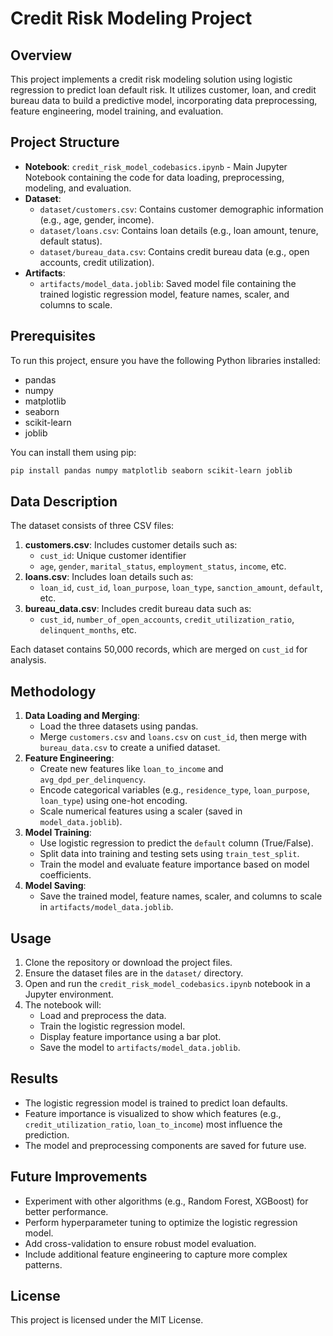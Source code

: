 # Credit Risk Modeling Project

## Overview
This project implements a credit risk modeling solution using logistic regression to predict loan default risk. It utilizes customer, loan, and credit bureau data to build a predictive model, incorporating data preprocessing, feature engineering, model training, and evaluation.

## Project Structure
- **Notebook**: `credit_risk_model_codebasics.ipynb` - Main Jupyter Notebook containing the code for data loading, preprocessing, modeling, and evaluation.
- **Dataset**: 
  - `dataset/customers.csv`: Contains customer demographic information (e.g., age, gender, income).
  - `dataset/loans.csv`: Contains loan details (e.g., loan amount, tenure, default status).
  - `dataset/bureau_data.csv`: Contains credit bureau data (e.g., open accounts, credit utilization).
- **Artifacts**: 
  - `artifacts/model_data.joblib`: Saved model file containing the trained logistic regression model, feature names, scaler, and columns to scale.

## Prerequisites
To run this project, ensure you have the following Python libraries installed:
- pandas
- numpy
- matplotlib
- seaborn
- scikit-learn
- joblib

You can install them using pip:
```bash
pip install pandas numpy matplotlib seaborn scikit-learn joblib
```

## Data Description
The dataset consists of three CSV files:
1. **customers.csv**: Includes customer details such as:
   - `cust_id`: Unique customer identifier
   - `age`, `gender`, `marital_status`, `employment_status`, `income`, etc.
2. **loans.csv**: Includes loan details such as:
   - `loan_id`, `cust_id`, `loan_purpose`, `loan_type`, `sanction_amount`, `default`, etc.
3. **bureau_data.csv**: Includes credit bureau data such as:
   - `cust_id`, `number_of_open_accounts`, `credit_utilization_ratio`, `delinquent_months`, etc.

Each dataset contains 50,000 records, which are merged on `cust_id` for analysis.

## Methodology
1. **Data Loading and Merging**:
   - Load the three datasets using pandas.
   - Merge `customers.csv` and `loans.csv` on `cust_id`, then merge with `bureau_data.csv` to create a unified dataset.
2. **Feature Engineering**:
   - Create new features like `loan_to_income` and `avg_dpd_per_delinquency`.
   - Encode categorical variables (e.g., `residence_type`, `loan_purpose`, `loan_type`) using one-hot encoding.
   - Scale numerical features using a scaler (saved in `model_data.joblib`).
3. **Model Training**:
   - Use logistic regression to predict the `default` column (True/False).
   - Split data into training and testing sets using `train_test_split`.
   - Train the model and evaluate feature importance based on model coefficients.
4. **Model Saving**:
   - Save the trained model, feature names, scaler, and columns to scale in `artifacts/model_data.joblib`.

## Usage
1. Clone the repository or download the project files.
2. Ensure the dataset files are in the `dataset/` directory.
3. Open and run the `credit_risk_model_codebasics.ipynb` notebook in a Jupyter environment.
4. The notebook will:
   - Load and preprocess the data.
   - Train the logistic regression model.
   - Display feature importance using a bar plot.
   - Save the model to `artifacts/model_data.joblib`.

## Results
- The logistic regression model is trained to predict loan defaults.
- Feature importance is visualized to show which features (e.g., `credit_utilization_ratio`, `loan_to_income`) most influence the prediction.
- The model and preprocessing components are saved for future use.

## Future Improvements
- Experiment with other algorithms (e.g., Random Forest, XGBoost) for better performance.
- Perform hyperparameter tuning to optimize the logistic regression model.
- Add cross-validation to ensure robust model evaluation.
- Include additional feature engineering to capture more complex patterns.

## License
This project is licensed under the MIT License.
